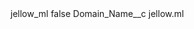 <?xml version="1.0" encoding="UTF-8"?>
<CustomMetadata xmlns="http://soap.sforce.com/2006/04/metadata" xmlns:xsi="http://www.w3.org/2001/XMLSchema-instance" xmlns:xsd="http://www.w3.org/2001/XMLSchema">
    <label>jellow_ml</label>
    <protected>false</protected>
    <values>
        <field>Domain_Name__c</field>
        <value xsi:type="xsd:string">jellow.ml</value>
    </values>
</CustomMetadata>
